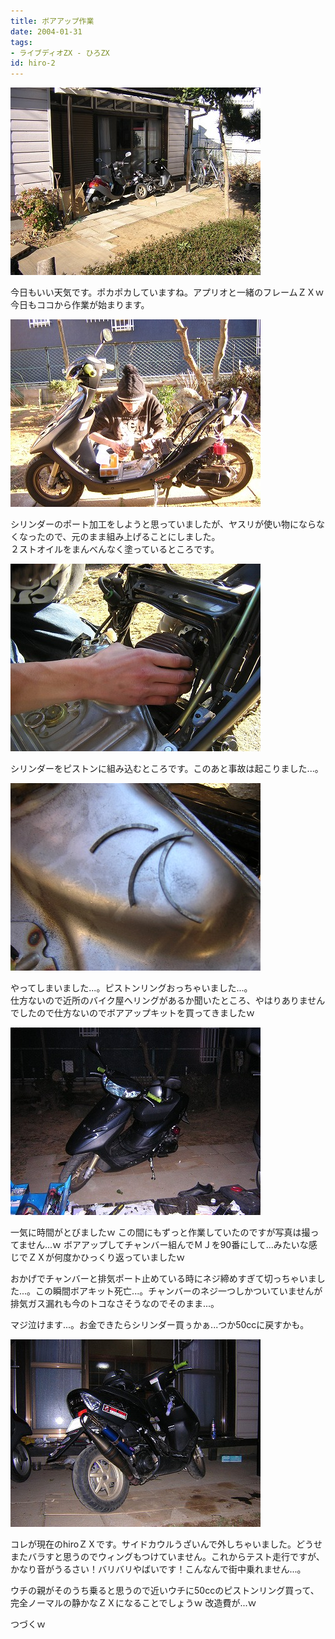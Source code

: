 ```yaml
---
title: ボアアップ作業
date: 2004-01-31
tags:
- ライブディオZX - ひろZX
id: hiro-2
---
```



 <div class="center spacing"><img class="img-fluid" alt="" src="/photo/diary/2004.01.31_zx1.jpg" width="400" height="300"></div>
<p class="sentence spacing10">今日もいい天気です。ポカポカしていますね。アプリオと一緒のフレームＺＸｗ<br>今日もココから作業が始まります。</p>
<div class="center spacing"><img class="img-fluid" alt="" src="/photo/diary/2004.01.31_zx2.jpg" width="400" height="300"></div>
<p class="sentence spacing10">シリンダーのポート加工をしようと思っていましたが、ヤスリが使い物にならなくなったので、元のまま組み上げることにしました。<br>２ストオイルをまんべんなく塗っているところです。</p>
<div class="center spacing"><img class="img-fluid" alt="" src="/photo/diary/2004.01.31_zx3.jpg" width="400" height="300"></div>
<p class="sentence spacing10">シリンダーをピストンに組み込むところです。このあと事故は起こりました...。</p>
<div class="center spacing"><img class="img-fluid" alt="" src="/photo/diary/2004.01.31_zx4.jpg" width="400" height="300"></div>
<p class="sentence spacing10">やってしまいました...。ピストンリングおっちゃいました...。<br>仕方ないので近所のバイク屋へリングがあるか聞いたところ、やはりありませんでしたので仕方ないのでボアアップキットを買ってきましたｗ</p>
<div class="center spacing"><img class="img-fluid" alt="" src="/photo/diary/2004.01.31_zx5.jpg" width="400" height="300"></div>
<p class="sentence">一気に時間がとびましたｗ この間にもずっと作業していたのですが写真は撮ってません...ｗ ボアアップしてチャンバー組んでＭＪを90番にして...みたいな感じでＺＸが何度かひっくり返っていましたｗ</p>
<p class="sentence">おかげでチャンバーと排気ポート止めている時にネジ締めすぎて切っちゃいました...。この瞬間ボアキット死亡...。チャンバーのネジ一つしかついていませんが排気ガス漏れも今のトコなさそうなのでそのまま...。</p>
<p class="sentence spacing10">マジ泣けます...。お金できたらシリンダー買ぅかぁ...つか50ccに戻すかも。</p>
<div class="center spacing"><img class="img-fluid" alt="" src="/photo/diary/2004.01.31_zx6.jpg" width="400" height="300"></div>
<p class="sentence">コレが現在のhiroＺＸです。サイドカウルうざいんで外しちゃいました。どうせまたバラすと思うのでウィングもつけていません。これからテスト走行ですが、かなり音がうるさい！バリバリやばいです！こんなんで街中乗れません...。</p>
<p class="sentence">ウチの親がそのうち乗ると思うので近いウチに50ccのピストンリング買って、完全ノーマルの静かなＺＸになることでしょうｗ 改造費が...ｗ
</p>
<p class="sentence">つづくｗ</p>
